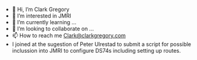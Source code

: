 - 👋 Hi, I’m Clark Gregory
- 👀 I’m interested in JMRI
- 🌱 I’m currently learning ...
- 💞️ I’m looking to collaborate on ...
- 📫 How to reach me Clark@clarkgregory.com
- I joined at the sugestion of Peter Ulrestad to submit a script for possible inclussion into JMRI to configure DS74s including setting up routes.

<!---
ClarkGreg/ClarkGreg is a ✨ special ✨ repository because its `README.md` (this file) appears on your GitHub profile.
You can click the Preview link to take a look at your changes.
--->
